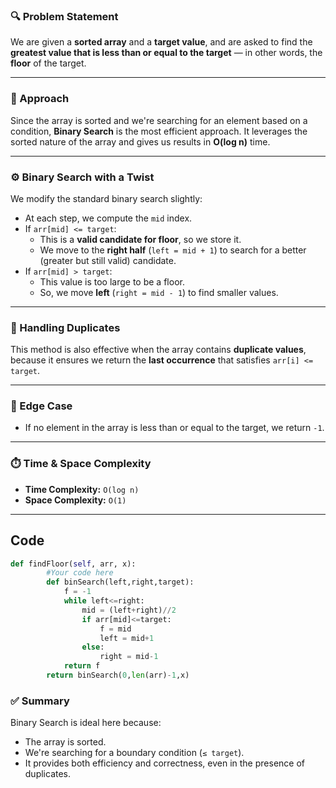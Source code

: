 ### 🔍 Problem Statement

We are given a **sorted array** and a **target value**, and are asked to find the **greatest value that is less than or equal to the target** — in other words, the **floor** of the target.

---

### 🧠 Approach

Since the array is sorted and we're searching for an element based on a condition, **Binary Search** is the most efficient approach. It leverages the sorted nature of the array and gives us results in **O(log n)** time.

---

### ⚙️ Binary Search with a Twist

We modify the standard binary search slightly:

- At each step, we compute the `mid` index.
- If `arr[mid] <= target`:
  - This is a **valid candidate for floor**, so we store it.
  - We move to the **right half** (`left = mid + 1`) to search for a better (greater but still valid) candidate.
- If `arr[mid] > target`:
  - This value is too large to be a floor.
  - So, we move **left** (`right = mid - 1`) to find smaller values.

---

### 📌 Handling Duplicates

This method is also effective when the array contains **duplicate values**, because it ensures we return the **last occurrence** that satisfies `arr[i] <= target`.

---

### 🧾 Edge Case

- If no element in the array is less than or equal to the target, we return `-1`.

---

### ⏱️ Time & Space Complexity

- **Time Complexity:** `O(log n)`
- **Space Complexity:** `O(1)`

---
## Code 
```python
def findFloor(self, arr, x):
        #Your code here
        def binSearch(left,right,target):
            f = -1
            while left<=right:
                mid = (left+right)//2
                if arr[mid]<=target:
                    f = mid 
                    left = mid+1
                else:
                    right = mid-1
            return f 
        return binSearch(0,len(arr)-1,x)
```
### ✅ Summary

Binary Search is ideal here because:
- The array is sorted.
- We're searching for a boundary condition (`≤ target`).
- It provides both efficiency and correctness, even in the presence of duplicates.
